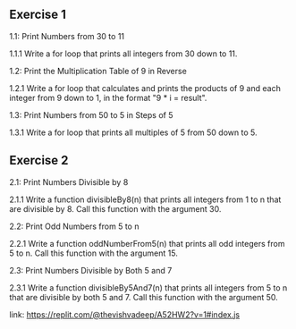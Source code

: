 ## Exercise 1
1.1: Print Numbers from 30 to 11

1.1.1 Write a for loop that prints all integers from 30 down to 11.

1.2: Print the Multiplication Table of 9 in Reverse

1.2.1 Write a for loop that calculates and prints the products of 9 and each integer from 9 down to 1, in the format "9 * i = result".

1.3: Print Numbers from 50 to 5 in Steps of 5

1.3.1 Write a for loop that prints all multiples of 5 from 50 down to 5.

## Exercise 2
2.1: Print Numbers Divisible by 8

2.1.1 Write a function divisibleBy8(n) that prints all integers from 1 to n that are divisible by 8. Call this function with the argument 30.

2.2: Print Odd Numbers from 5 to n

2.2.1 Write a function oddNumberFrom5(n) that prints all odd integers from 5 to n. Call this function with the argument 15.

2.3: Print Numbers Divisible by Both 5 and 7

2.3.1 Write a function divisibleBy5And7(n) that prints all integers from 5 to n that are divisible by both 5 and 7. Call this function with the argument 50.

link: https://replit.com/@thevishvadeep/A52HW2?v=1#index.js
